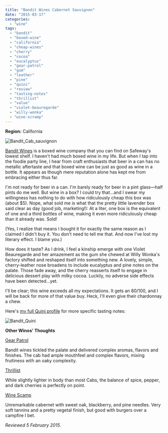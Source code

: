 ```yaml
---
title: "Bandit Wines Cabernet Sauvignon"
date: "2015-03-17"
categories: 
  - "wine"
tags: 
  - "bandit"
  - "boxed-wine"
  - "california"
  - "cheap-wines"
  - "cherry"
  - "cocoa"
  - "eucalyptus"
  - "gear-patrol"
  - "gum"
  - "leather"
  - "pine"
  - "quini"
  - "review"
  - "tasting-notes"
  - "thrillist"
  - "value"
  - "violet-beauregarde"
  - "willy-wonka"
  - "wine-scramp"
---
```


**Region:** California

![Bandit_Cab_sauvignon](http://s3.amazonaws.com/thegourmez-wpmedia/2015/03/Bandit_Cab_sauvignon-333x500.jpg)

[Bandit Wines](http://banditwines.com/) is a boxed wine company that you can find on Safeway's lowest shelf. I haven't had much boxed wine in my life. But when I tap into the foodie party line, I hear from craft enthusiasts that beer in a can has no metallic aftertaste and that boxed wine can be just as good as wine in a bottle. It appears as though mere reputation alone has kept me from embracing either thus far.

I'm not ready for beer in a can. I'm barely ready for beer in a pint glass—half pints do me well. But wine in a box? I could try that…and I swear my willingness has nothing to do with how ridiculously cheap this box was (about $5). Nope, what sold me is what that the pretty little lavender box said clear as day (good job, marketing!): At a liter, one box is the equivalent of one and a third bottles of wine, making it even more ridiculously cheap than it already was. Sold!

(Yes, I realize that means I bought it for exactly the same reason as I claimed I didn't buy it. You don't need to tell me that. And now I've lost my literary effect. I blame you.)

How does it taste? As I drink, I feel a kinship emerge with one Violet Beauregarde and her amazement as the gum she chewed at Willy Wonka's factory shifted and reshaped itself into something new. A lovely, simple, cherry-leather nose broadens to include eucalyptus and pine notes on the palate. Those fade away, and the cherry reasserts itself to engage in delicious dessert play with milky cocoa. Luckily, no adverse side effects have been detected...yet.

I'll be clear; this wine exceeds all my expectations. It gets an 80/100, and I will be back for more of that value buy. Heck, I'll even give their chardonnay a chew.

Here's [my full Quini profile](https://quiniwine.com/app/#/wines/review/54d2d415d1f8c40300000006/54d2fc281e66be0300000002) for more specific tasting notes:

![Bandit_Quini](http://s3.amazonaws.com/thegourmez-wpmedia/2015/03/Bandit_Quini.jpg)

**Other Winos' Thoughts**

[Gear Patrol](http://gearpatrol.com/2014/12/23/best-box-wine/)

Bandit wines tickled the palate and delivered complex aromas, flavors and finishes. The cab had ample mouthfeel and complex flavors, mixing fruitiness with an oaky complexity.

[Thrillist](http://www.huffingtonpost.com/thrillist/the-8-best-wines-not-in-b_b_5875274.html)

While slightly lighter in body than most Cabs, the balance of spice, pepper, and dark cherries is perfectly on point.

[Wine Scamp](http://wine-scamp.com/liveblogging-red-wine-2014-wine-bloggers-conference/)

Unremarkable cabernet with sweet oak, blackberry, and pine needles. Very soft tannins and a pretty vegetal finish, but good with burgers over a campfire I bet.

_Reviewed 5 February 2015._
